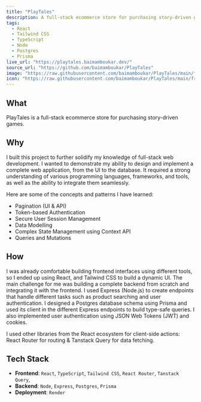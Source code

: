 ```yaml
---
title: "PlayTales"
description: A full-stack ecommerce store for purchasing story-driven games
tags:
  - React
  - Tailwind CSS
  - TypeScript
  - Node
  - Postgres
  - Prisma
live_url: "https://playtales.baimamboukar.dev/"
source_url: "https://github.com/baimamboukar/PlayTales"
image: "https://raw.githubusercontent.com/baimamboukar/PlayTales/main/frontend/public/screenshot.png"
icon: "https://raw.githubusercontent.com/baimamboukar/PlayTales/main/frontend/public/logo.svg"
---
```


## What

PlayTales is a full-stack ecommerce store for purchasing story-driven games.

## Why

I built this project to further solidify my knowledge of full-stack web development. I wanted to demonstrate my ability to design and implement a complete web application, from the UI to the database. It required a strong understanding of various programming languages, frameworks, and tools, as well as the ability to integrate them seamlessly.

Here are some of the concepts and patterns I have learned:

- Pagination (UI & API)
- Token-based Authentication
- Secure User Session Management
- Data Modelling
- Complex State Management using Context API
- Queries and Mutations

## How

I was already comfortable building frontend interfaces using different tools, so I ended up using React, and Tailwind CSS to build a dynamic UI. The main challenge for me was building a complete backend from scratch and integrating it with the frontend. I used Express (Node.js) to create endpoints that handle different tasks such as product searching and user authentication. I designed a Postgres database schema using Prisma and used its client in the different Express endpoints to build type-safe queries. I also implemented user authentication using JSON Web Tokens (JWT) and cookies.

I used other libraries from the React ecosystem for client-side actions: React Router for routing & Tanstack Query for data fetching.

## Tech Stack

- **Frontend**: `React`, `TypeScript`, `Tailwind CSS`, `React Router`, `Tanstack Query`,
- **Backend**: `Node`, `Express`, `Postgres`, `Prisma`
- **Deployment**: `Render`
